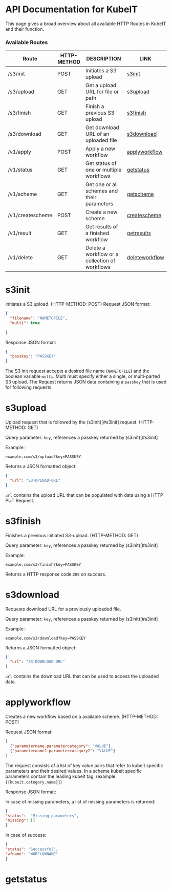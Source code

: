 # API Documentation for KubeIT

This page gives a broad overview about all available HTTP Routes in KubeIT and their function.

### Available Routes


| Route            | HTTP-METHOD | DESCRIPTION                                    | LINK |
|------------------|-------------|------------------------------------------------|------|
| /s3/init         | POST        | Initiates a S3 upload                          |[s3init](#s3init) |
| /s3/upload       | GET         | Get a upload URL for file or path              |[s3upload](#s3upload) |
| /s3/finish       | GET         | Finish a previous S3 upload                    |[s3finish](#s3finish) |
| /s3/download     | GET         | Get download URL of an uploaded file           |[s3download](#s3download) |
| /v1/apply        | POST        | Apply a new workflow                           |[applyworkflow](#applyworkflow) |
| /v1/status       | GET         | Get status of one or multiple workflows        |[getstatus](#getstatus) |
| /v1/scheme       | GET         | Get one or all schemes and their parameters    |[getscheme](#getscheme) |
| /v1/createscheme | POST        | Create a new scheme                            |[createscheme](#createscheme) |
| /v1/result       | GET         | Get results of a finished workflow             |[getresults](#getresults) |
| /v1/delete       | GET         | Delete a workflow or a collection of workflows |[deleteworkflow](#deleteworkflow) |


# s3init

Initiates a S3 upload. (HTTP-METHOD: POST) 
Request JSON format:

```json
{
  "filename": "NAMETOFILE",
  "multi": true
  
}
```

Response JSON format:

```json
{
  "passkey": "PASSKEY"
}
```

The S3 init request accepts a desired file name (`NAMETOFILE`) and the boolean variable `multi`. Multi must specify either a single, or multi-parted S3 upload.
The Request returns JSON data containing a `passkey` that is used for following requests.

# s3upload

Upload request that is followed by the (s3init)[#s3init] request. (HTTP-METHOD: GET)

Query parameter: `key`, references a passkey returned by (s3init)[#s3init]

Example:

```
example.com/s3/upload?key=PASSKEY
```

Returns a JSON formatted object:

```json
{
  "url": "S3-UPLOAD-URL"
}
```

`url` contains the upload URL that can be populated with data using a HTTP PUT Request.

# s3finish

Finishes a previous initiated S3-upload. (HTTP-METHOD: GET)

Query parameter: `key`, references a passkey returned by (s3init)[#s3init]

Example:

```
example.com/s3/finish?key=PASSKEY
```

Returns a HTTP response code `200` on success.

# s3download

Requests download URL for a previously uploaded file.

Query parameter: `key`, references a passkey returned by (s3init)[#s3init]

Example:

```
example.com/s3/download?key=PASSKEY
```

Returns a JSON formatted object:

```json
{
  "url": "S3-DOWNLOAD-URL"
}
```

`url` contains the download URL that can be used to access the uploaded data.


# applyworkflow

Creates a new workflow based on a available scheme. (HTTP-METHOD: POST)

Request JSON format:

```json
[
  {"parametername.parametercategory": "VALUE"},
  {"parametername2.parametercategory2": "VALUE"}
]
```

The request consists of a list of key value pairs that refer to kubeit specific parameters and their desired values.
In a scheme kubeit specific parameters contain the leading kubeit tag. (example: `{{kubeit.category.name}}`) 

Response JSON format:

In case of missing parameters, a list of missing parameters is returned:

```json
{
"status":  "Missing parameters",
"missing": []
}

```

In case of success:
```json
{
"status": "Successful",
"wfname": "WORFLOWNAME"
}
```

# getstatus




